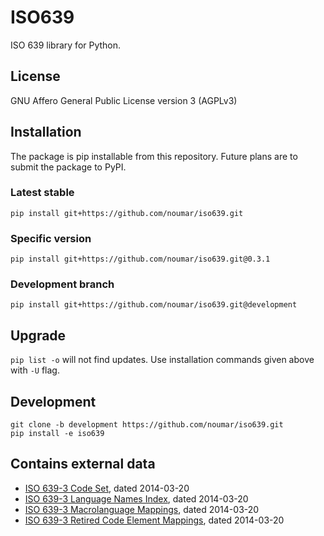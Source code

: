 # ISO639
ISO 639 library for Python.

## License
GNU Affero General Public License version 3 (AGPLv3)

## Installation
The package is pip installable from this repository. Future plans are to submit the package to PyPI.

### Latest stable
```
pip install git+https://github.com/noumar/iso639.git
```

### Specific version
```
pip install git+https://github.com/noumar/iso639.git@0.3.1
```

### Development branch
```
pip install git+https://github.com/noumar/iso639.git@development
```

## Upgrade
```pip list -o``` will not find updates. Use installation commands given above with ```-U``` flag.

## Development
```
git clone -b development https://github.com/noumar/iso639.git
pip install -e iso639
```

## Contains external data
- [ISO 639-3 Code Set](http://www-01.sil.org/iso639-3/iso-639-3.tab), dated 2014-03-20
- [ISO 639-3 Language Names Index](http://www-01.sil.org/iso639-3/iso-639-3_Name_Index.tab), dated 2014-03-20
- [ISO 639-3 Macrolanguage Mappings](http://www-01.sil.org/iso639-3/iso-639-3-macrolanguages.tab), dated 2014-03-20
- [ISO 639-3 Retired Code Element Mappings](http://www-01.sil.org/iso639-3/iso-639-3_Retirements.tab), dated 2014-03-20
